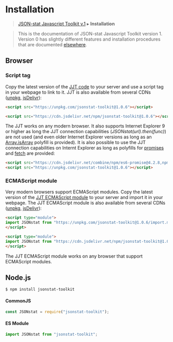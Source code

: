 # Installation

> [JSON-stat Javascript Toolkit v.1](README.md) ▸ **Installation**

<blockquote>This is the documentation of JSON-stat Javascript Toolkit version 1. Version 0 has slightly different features and installation procedures that are documented <a href="https://github.com/badosa/JSON-stat/wiki/Installation">elsewhere</a>.</blockquote>

## Browser

### Script tag

Copy the latest version of the [JJT code](https://raw.githubusercontent.com/jsonstat/toolkit/master/iife.js) to your server and use a script tag in your webpage to link to it. JJT is also available from several CDNs ([unpkg](https://unpkg.com), [jsDelivr](https://www.jsdelivr.com/)):

```html
<script src="https://unpkg.com/jsonstat-toolkit@1.0.6"></script>
```

```html
<script src="https://cdn.jsdelivr.net/npm/jsonstat-toolkit@1.0.6"></script>
```

The JJT works on any modern browser. It also supports Internet Explorer 9 or higher as long the JJT connection capabilities (*JSONstat(url).then(func)*) are not used (and even older Internet Explorer versions as long as an [Array.isArray](https://developer.mozilla.org/en-US/docs/Web/JavaScript/Reference/Global_Objects/Array/isArray) polyfill is provided). It is also possible to use the JJT connection capabilities on Internt Explorer as long as polyfills for [promises](https://developer.mozilla.org/en-US/docs/Web/JavaScript/Reference/Global_Objects/Promise) and [fetch](https://developer.mozilla.org/en-US/docs/Web/API/Fetch_API) are provided:

```html
<script src="https://cdn.jsdelivr.net/combine/npm/es6-promise@4.2.8,npm/whatwg-fetch@3.0.0"></script>
<script src="https://unpkg.com/jsonstat-toolkit@1.0.6"></script>
```

### ECMAScript module

Very modern browsers support ECMAScript modules. Copy the latest version of the [JJT ECMAScript module](https://raw.githubusercontent.com/jsonstat/toolkit/master/import.mjs) to your server and import it in your webpage. The JJT ECMAScript module is also available from several CDNs ([unpkg](https://unpkg.com), [jsDelivr](https://www.jsdelivr.com/)):

```html
<script type="module">
import JSONstat from "https://unpkg.com/jsonstat-toolkit@1.0.6/import.mjs";
</script>
```

```html
<script type="module">
import JSONstat from "https://cdn.jsdelivr.net/npm/jsonstat-toolkit@1.0.6/import.mjs";
</script>
```

The JJT ECMAScript module works on any browser that support ECMAScript modules.

## Node.js

```
$ npm install jsonstat-toolkit
```

#### CommonJS

```js
const JSONstat = require("jsonstat-toolkit");
```

#### ES Module

```js
import JSONstat from "jsonstat-toolkit";
```
